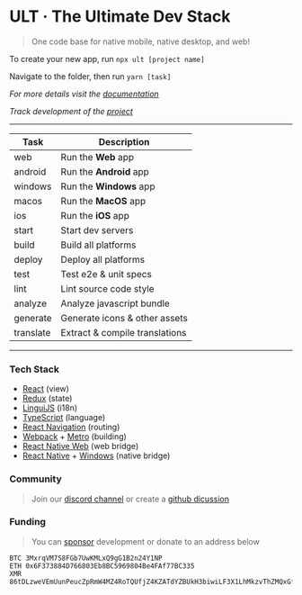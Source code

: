 # ULT · The Ultimate Dev Stack

> One code base for native mobile, native desktop, and web!

To create your new app, run `npx ult [project name]`

Navigate to the folder, then run `yarn [task]`

*For more details visit the [documentation](https://docs.ult.dev)*

*Track development of the [project](https://github.com/orgs/kat-tax/projects/4)*

-------------

| Task      | Description                        |
| ----------| -----------------------------------|
| web       | Run the __Web__ app                |
| android   | Run the __Android__ app            |
| windows   | Run the __Windows__ app            |
| macos     | Run the __MacOS__ app              |
| ios       | Run the __iOS__ app                |
| start     | Start dev servers                  |
| build     | Build all platforms                |
| deploy    | Deploy all platforms               |
| test      | Test e2e & unit specs              |
| lint      | Lint source code style             |
| analyze   | Analyze javascript bundle          |
| generate  | Generate icons & other assets      |
| translate | Extract & compile translations     |

-------------

### Tech Stack
 - [React](https://reactjs.org) (view)
 - [Redux](https://redux-toolkit.js.org) (state)
 - [LinguiJS](https://lingui.js.org) (i18n)
 - [TypeScript](https://www.typescriptlang.org) (language)
 - [React Navigation](https://reactnavigation.org) (routing)
 - [Webpack](https://webpack.js.org) + [Metro](https://facebook.github.io/metro) (building)
 - [React Native Web](https://necolas.github.io/react-native-web) (web bridge)
 - [React Native](https://reactnative.dev) + [Windows](https://microsoft.github.io/react-native-windows) (native bridge)

### Community

> Join our [discord channel](https://discord.gg/TzhDRyj) or create a [github dicussion](https://github.com/kat-tax/ult/discussions)

### Funding

> You can [sponsor](https://github.com/sponsors/Cavitt) development or donate to an address below

```
BTC 3MxrqVM7S8FGb7UwKMLxQ9gG1B2n24Y1NP
ETH 0x6F373884D766803Eb8BC5969804Be4FAf77BC335
XMR 86tDLzweVEmUunPeucZpRmW4MZ4RoTQUfjZ4KZATdYZBUkH3biwiLF3X1LhMkzvThZMQxGfGZFFwxRRWA7M5sVfv7AMPjsD
```
